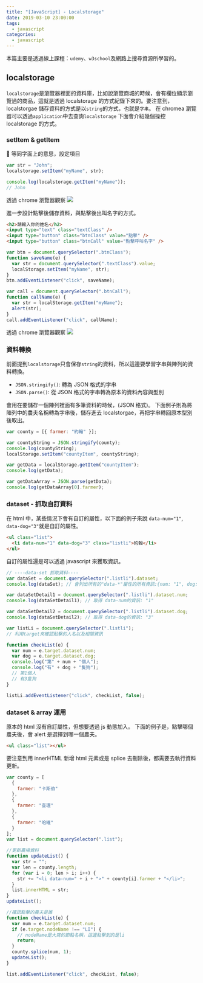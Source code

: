 ```yaml
---
title: "[JavaScript] - Localstorage"
date: 2019-03-10 23:00:00
tags:
  - javascript
categories:
  - javascript
---
```

本篇主要是透過線上課程：`udemy`、`w3school`及網路上搜尋資源所學習的。

## localstorage

`localstorage`是瀏覽器裡面的資料庫，比如說瀏覽商城的時候，會有欄位顯示瀏覽過的商品，這就是透過 localstorage 的方式紀錄下來的。要注意到，localstorgae 儲存資料的方式是以`string`的方式，也就是`字串`。
在 chromea 瀏覽器可以透過`application`中去查詢`localstorage`
下面會介紹幾個操控 localstorage 的方式。

### setItem & getItem

 等同字面上的意思，設定項目

```js
var str = "John";
localstorage.setItem("myName", str);

console.log(localstorage.getItem("myName"));
// John
```

透過 chrome 瀏覽器觀察
![](https://i.imgur.com/KTNnIlh.png)

進一步設計點擊後儲存資料，與點擊後出叫名字的方式。

```html
<h2>請輸入你的姓名</h2>
<input type="text" class="textClass" />
<input type="button" class="btnClass" value="點擊" />
<input type="button" class="btnCall" value="點擊呼叫名字" />
```

```js
var btn = document.querySelector(".btnClass");
function saveName(e) {
  var str = document.querySelector(".textClass").value;
  localStorage.setItem("myName", str);
}
btn.addEventListener("click", saveName);

var call = document.querySelector(".btnCall");
function callName(e) {
  var str = localStorage.getItem("myName");
  alert(str);
}
call.addEventListener("click", callName);
```

透過 chrome 瀏覽器觀察
![](https://i.imgur.com/M2qioTs.png)

### 資料轉換

前面提到`localstorage`只會保存`string`的資料，所以這邊要學習字串與陣列的資料轉換。

- `JSON.stringify()`: 轉為 JSON 格式的字串
- `JSON.parse()`: 從 JSON 格式的字串轉為原本的資料內容與型別

會用在要儲存一個陣列裡面有多筆資料的時候，(JSON 格式)。
下面例子則為將陣列中的農夫名稱轉為字串後，儲存進去 localstorgae，再把字串轉回原本型別後取出。

```js
var county = [{ farmer: "約翰" }];

var countyString = JSON.stringify(county);
console.log(countyString);
localStorage.setItem("countyItem", countyString);

var getData = localStorage.getItem("countyItem");
console.log(getData);

var getDataArray = JSON.parse(getData);
console.log(getDataArray[0].farmer);
```

### dataset - 抓取自訂資料

在 html 中，某些情況下會有自訂的屬性，以下面的例子來說
`data-num="1"`, `data-dog="3"`就是自訂的屬性。

```html
<ul class="list">
  <li data-num="1" data-dog="3" class="listli">約翰</li>
</ul>
```

自訂的屬性還是可以透過 javascript 來獲取資訊。

```js
// ----data-set 抓取資料----
var dataSet = document.querySelector(".listli").dataset;
console.log(dataSet); // 會列出所有的"data-*"屬性的所有資訊:{num: "1", dog: "3"}

var dataSetDetail1 = document.querySelector(".listli").dataset.num;
console.log(dataSetDetail1); // 取得 data-num的資訊: "1"

var dataSetDetail2 = document.querySelector(".listli").dataset.dog;
console.log(dataSetDetail2); // 取得 data-dog的資訊: "3"

var listLi = document.querySelector(".listli");
// 利用target來確認點擊的人名以及相關資訊

function checkList(e) {
  var num = e.target.dataset.num;
  var dog = e.target.dataset.dog;
  console.log("第" + num + "個人");
  console.log("有" + dog + "隻狗");
  // 第1個人
  // 有3隻狗
}

listLi.addEventListener("click", checkList, false);
```

### dataset & array 運用

原本的 html 沒有自訂屬性，但想要透過 js 動態加入。
下面的例子是，點擊哪個農夫後，會 alert 是選擇到哪一個農夫。

```html
<ul class="list"></ul>
```

要注意到用 innerHTML 新增 html 元素或是 splice 去刪除後，都需要去執行資料更新。

```js
var county = [
  {
    farmer: "卡斯伯"
  },
  {
    farmer: "查理"
  },
  {
    farmer: "哈維"
  }
];
var list = document.querySelector(".list");

//更新農場資料
function updateList() {
  var str = "";
  var len = county.length;
  for (var i = 0; len > i; i++) {
    str += "<li data-num=" + i + ">" + county[i].farmer + "</li>";
  }
  list.innerHTML = str;
}
updateList();

//確認點擊的農夫是誰
function checkList(e) {
  var num = e.target.dataset.num;
  if (e.target.nodeName !== "LI") {
    // nodeName是大寫的節點名稱，這邊點擊到的是li
    return;
  }
  county.splice(num, 1);
  updateList();
}

list.addEventListener("click", checkList, false);
```
